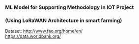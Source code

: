 ### ML Model for Supporting Methodology in IOT Project 
### (Using LoRaWAN Architecture in smart farming)

Dataset:
http://www.fao.org/home/en/  
https://data.worldbank.org/ 
